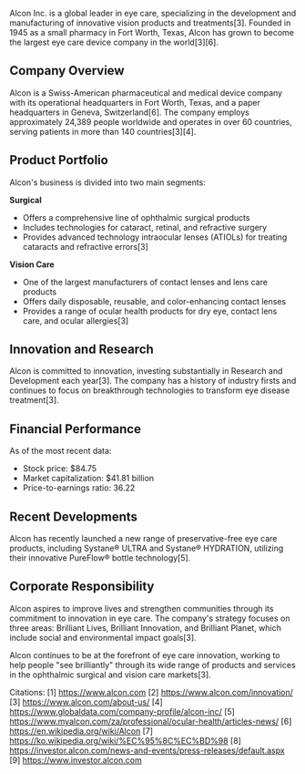 Alcon Inc. is a global leader in eye care, specializing in the development and manufacturing of innovative vision products and treatments[3]. Founded in 1945 as a small pharmacy in Fort Worth, Texas, Alcon has grown to become the largest eye care device company in the world[3][6].

## Company Overview

Alcon is a Swiss-American pharmaceutical and medical device company with its operational headquarters in Fort Worth, Texas, and a paper headquarters in Geneva, Switzerland[6]. The company employs approximately 24,389 people worldwide and operates in over 60 countries, serving patients in more than 140 countries[3][4].

## Product Portfolio

Alcon's business is divided into two main segments:

**Surgical**
- Offers a comprehensive line of ophthalmic surgical products
- Includes technologies for cataract, retinal, and refractive surgery
- Provides advanced technology intraocular lenses (ATIOLs) for treating cataracts and refractive errors[3]

**Vision Care**
- One of the largest manufacturers of contact lenses and lens care products
- Offers daily disposable, reusable, and color-enhancing contact lenses
- Provides a range of ocular health products for dry eye, contact lens care, and ocular allergies[3]

## Innovation and Research

Alcon is committed to innovation, investing substantially in Research and Development each year[3]. The company has a history of industry firsts and continues to focus on breakthrough technologies to transform eye disease treatment[3].

## Financial Performance

As of the most recent data:
- Stock price: $84.75
- Market capitalization: $41.81 billion
- Price-to-earnings ratio: 36.22

## Recent Developments

Alcon has recently launched a new range of preservative-free eye care products, including Systane® ULTRA and Systane® HYDRATION, utilizing their innovative PureFlow® bottle technology[5].

## Corporate Responsibility

Alcon aspires to improve lives and strengthen communities through its commitment to innovation in eye care. The company's strategy focuses on three areas: Brilliant Lives, Brilliant Innovation, and Brilliant Planet, which include social and environmental impact goals[3].

Alcon continues to be at the forefront of eye care innovation, working to help people "see brilliantly" through its wide range of products and services in the ophthalmic surgical and vision care markets[3].

Citations:
[1] https://www.alcon.com
[2] https://www.alcon.com/innovation/
[3] https://www.alcon.com/about-us/
[4] https://www.globaldata.com/company-profile/alcon-inc/
[5] https://www.myalcon.com/za/professional/ocular-health/articles-news/
[6] https://en.wikipedia.org/wiki/Alcon
[7] https://ko.wikipedia.org/wiki/%EC%95%8C%EC%BD%98
[8] https://investor.alcon.com/news-and-events/press-releases/default.aspx
[9] https://www.investor.alcon.com